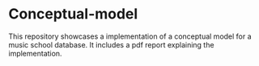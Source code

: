 # Conceptual-model
This repository showcases a implementation of a conceptual model for a music school database. It includes a pdf report explaining the implementation.
